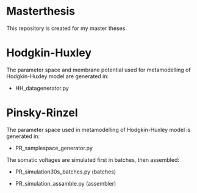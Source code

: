 # Masterthesis
This repository is created for my master theses.

# Hodgkin-Huxley

The parameter space and membrane potential used for metamodelling of Hodgkin-Huxley model are generated in:
  - HH_datagenerator.py
  
# Pinsky-Rinzel
The parameter space used in metamodelling of Hodgkin-Huxley model is generated in:
  - PR_samplespace_generator.py
  
The somatic voltages are simulated first in batches, then assembled:
  - PR_simulation30s_batches.py (batches)
  
  - PR_simulation_assamble.py (assembler)
  
